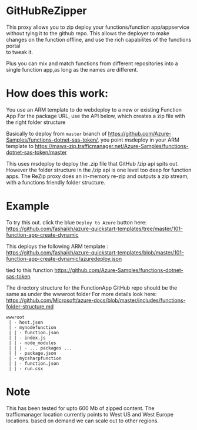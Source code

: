 # GitHubReZipper

This proxy allows you to zip deploy your functions/function app/appservice without tying it to the github repo. 
This allows the deployer to make changes on the function offline, and use the rich capabilites of the functions portal  
to tweak it. 

Plus you can mix and match functions from different repositories into a single function app,as long as the names are different.


# How does this work:

You use an ARM template to do webdeploy to a new or existing Function App
For the package URL, use the API below, which creates a zip file with the right folder structure

Basically to deploy from `master` branch of  https://github.com/Azure-Samples/functions-dotnet-sas-token/, 
you point msdeploy in your ARM template to
https://maws-zip.trafficmanager.net/Azure-Samples/functions-dotnet-sas-token/master 

This uses msdeploy to deploy the .zip file that GitHub /zip api spits out. 
However the folder structure in the /zip api is one level too deep for function apps. 
The ReZip proxy does an in-memory re-zip  and outputs a zip stream, with a functions friendly folder structure. 


# Example

To try this out. click the blue `Deploy to Azure` button here:
https://github.com/fashaikh/azure-quickstart-templates/tree/master/101-function-app-create-dynamic

This deploys the following ARM template : 
https://github.com/fashaikh/azure-quickstart-templates/blob/master/101-function-app-create-dynamic/azuredeploy.json

tied to this function 
https://github.com/Azure-Samples/functions-dotnet-sas-token

The directory structure for the FunctionApp GitHub repo should be the same as under the wwwroot folder 
For more details look here: https://github.com/Microsoft/azure-docs/blob/master/includes/functions-folder-structure.md


```
wwwroot
 | - host.json
 | - mynodefunction
 | | - function.json
 | | - index.js
 | | - node_modules
 | | | - ... packages ...
 | | - package.json
 | - mycsharpfunction
 | | - function.json
 | | - run.csx
```

# Note 
This has been tested for upto 600 Mb of zipped content. The trafficmanager location currently points to West US and West Europe locations. based on demand we can scale out to other regions.
